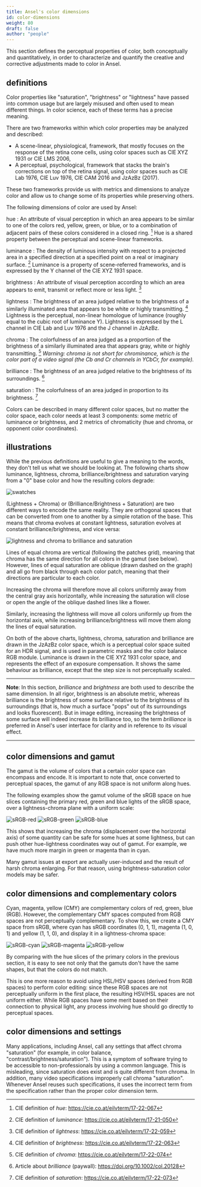 ```yaml
---
title: Ansel's color dimensions
id: color-dimensions
weight: 80
draft: false
author: "people"
---
```


This section defines the perceptual properties of color, both conceptually and quantitatively, in order to characterize and quantify the creative and corrective adjustments made to color in Ansel.

## definitions

Color properties like "saturation", "brightness" or "lightness" have passed into common usage but are largely misused and often used to mean different things. In color science, each of these terms has a precise meaning.

There are two frameworks within which color properties may be analyzed and described:

- A scene-linear, physiological, framework, that mostly focuses on the response of the retina cone cells, using color spaces such as CIE XYZ 1931 or CIE LMS 2006,
- A perceptual, psychological, framework that stacks the brain's corrections on top of the retina signal, using color spaces such as CIE Lab 1976, CIE Luv 1976, CIE CAM 2016 and JzAzBz (2017).

These two frameworks provide us with metrics and dimensions to analyze color and allow us to change some of its properties while preserving others.

The following dimensions of color are used by Ansel:

hue
: An attribute of visual perception in which an area appears to be similar to one of the colors red, yellow, green, or blue, or to a combination of adjacent pairs of these colors considered in a closed ring. [^1] Hue is a shared property between the perceptual and scene-linear frameworks.

luminance
: The density of luminous intensity with respect to a projected area in a specified direction at a specified point on a real or imaginary surface. [^2] Luminance is a property of scene-referred frameworks, and is expressed by the Y channel of the CIE XYZ 1931 space.

brightness
: An attribute of visual perception according to which an area appears to emit, transmit or reflect more or less light. [^4]

lightness
: The brightness of an area judged relative to the brightness of a similarly illuminated area that appears to be white or highly transmitting. [^3] Lightness is the perceptual, non-linear homologue of luminance (roughly equal to the cubic root of luminance Y). Lightness is expressed by the L channel in CIE Lab and Luv 1976 and the J channel in JzAzBz.

chroma
: The colorfulness of an area judged as a proportion of the brightness of a similarly illuminated area that appears gray, white or highly transmitting. [^5] _Warning: chroma is not short for chrominance, which is the color part of a video signal (the Cb and Cr channels in YCbCr, for example)._

brilliance
: The brightness of an area judged relative to the brightness of its surroundings. [^6]

saturation
: The colorfulness of an area judged in proportion to its brightness. [^7]

[^1]: CIE definition of _hue_: <https://cie.co.at/eilvterm/17-22-067>
[^2]: CIE definition of _luminance_: <https://cie.co.at/eilvterm/17-21-050>
[^3]: CIE definition of _brightness_: <https://cie.co.at/eilvterm/17-22-063>
[^4]: CIE definition of _lightness_: <https://cie.co.at/eilvterm/17-22-059>
[^5]: CIE definition of _chroma_: <https://cie.co.at/eilvterm/17-22-074>
[^6]: Article about _brilliance_ (paywall): <https://doi.org/10.1002/col.20128>
[^7]: CIE definition of _saturation_: <https://cie.co.at/eilvterm/17-22-073>

Colors can be described in many different color spaces, but no matter the color space, each color needs at least 3 components: some metric of luminance or brightness, and 2 metrics of chromaticity (hue and chroma, or opponent color coordinates).

## illustrations

While the previous definitions are useful to give a meaning to the words, they don't tell us what we should be looking at. The following charts show luminance, lightness, chroma, brilliance/brightness and saturation varying from a "0" base color and how the resulting colors degrade:

![swatches](./color-dimensions/swatches.png)

(Lightness + Chroma) or (Brilliance/Brightness + Saturation) are two different ways to encode the same reality. They are orthogonal spaces that can be converted from one to another by a simple rotation of the base. This means that chroma evolves at constant lightness, saturation evolves at constant brilliance/brightness, and vice versa:

![lightness and chroma to brilliance and saturation](./color-dimensions/lightness-chroma-to-brilliance-saturation.png)

Lines of equal chroma are vertical (following the patches grid), meaning that chroma has the same direction for all colors in the gamut (see below). However, lines of equal saturation are oblique (drawn dashed on the graph) and all go from black through each color patch, meaning that their directions are particular to each color.

Increasing the chroma will therefore move all colors uniformly away from the central gray axis horizontally, while increasing the saturation will close or open the angle of the oblique dashed lines like a flower.

Similarly, increasing the lightness will move all colors uniformly up from the horizontal axis, while increasing brilliance/brightness will move them along the lines of equal saturation.

On both of the above charts, lightness, chroma, saturation and brilliance are drawn in the JzAzBz color space, which is a perceptual color space suited for an HDR signal, and is used in parametric masks and the color balance RGB module. Luminance is drawn in the CIE XYZ 1931 color space, and represents the effect of an exposure compensation. It shows the same behaviour as brilliance, except that the step size is not perceptually scaled.

---

**Note**: In this section, _brilliance_ and _brightness_ are both used to describe the same dimension. In all rigor, brightness is an absolute metric, whereas brilliance is the brightness of some surface relative to the brightness of its surroundings (that is, how much a surface "pops" out of its surroundings and looks fluorescent). But in image editing, increasing the brightness of some surface will indeed increase its brilliance too, so the term _brilliance_ is preferred in Ansel's user interface for clarity and in reference to its visual effect.

---

## color dimensions and gamut

The gamut is the volume of colors that a certain color space can encompass and encode. It is important to note that, once converted to perceptual spaces, the gamut of any RGB space is not uniform along hues.

The following examples show the gamut volume of the sRGB space on hue slices containing the primary red, green and blue lights of the sRGB space, over a lightness-chroma plane with a uniform scale:

![sRGB-red](./color-dimensions/sRGB-red.png)
![sRGB-green](./color-dimensions/sRGB-green.png)
![sRGB-blue](./color-dimensions/sRGB-blue.png)

This shows that increasing the chroma (displacement over the horizontal axis) of some quantity can be safe for some hues at some lightness, but can push other hue-lightness coordinates way out of gamut. For example, we have much more margin in green or magenta than in cyan.

Many gamut issues at export are actually user-induced and the result of harsh chroma enlarging. For that reason, using brightness-saturation color models may be safer.

## color dimensions and complementary colors

Cyan, magenta, yellow (CMY) are complementary colors of red, green, blue (RGB). However, the complementary CMY spaces computed from RGB spaces are not perceptually complementary. To show this, we create a CMY space from sRGB, where cyan has sRGB coordinates (0, 1, 1), magenta (1, 0, 1) and yellow (1, 1, 0), and display it in a lightness-chroma space:

![sRGB-cyan](./color-dimensions/sRGB-cyan.png)
![sRGB-magenta](./color-dimensions/sRGB-magenta.png)
![sRGB-yellow](./color-dimensions/sRGB-yellow.png)

By comparing with the hue slices of the primary colors in the previous section, it is easy to see not only that the gamuts don't have the same shapes, but that the colors do not match.

This is one more reason to avoid using HSL/HSV spaces (derived from RGB spaces) to perform color editing: since these RGB spaces are not perceptually uniform in the first place, the resulting HSV/HSL spaces are not uniform either. While RGB spaces have some merit based on their connection to physical light, any process involving hue should go directly to perceptual spaces.

## color dimensions and settings

Many applications, including Ansel, call any settings that affect chroma "saturation" (for example, in color balance, "contrast/brightness/saturation"). This is a symptom of software trying to be accessible to non-professionals by using a common language. This is misleading, since saturation does exist and is quite different from chroma. In addition, many video specifications improperly call chroma "saturation". Whenever Ansel reuses such specifications, it uses the incorrect term from the specification rather than the proper color dimension term.
